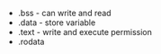 - .bss - can write and read
- .data - store variable
- .text - write and execute permission
- .rodata

